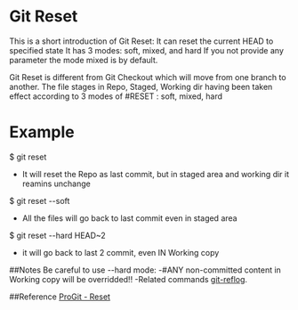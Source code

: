 # Git Reset

This is a short introduction of Git Reset:
It can reset the current HEAD to specified state
It has 3 modes: soft, mixed, and hard
If you not provide any parameter the mode mixed is by default.

Git Reset is different from Git Checkout which will move from one branch to another.
The file stages in Repo, Staged, Working dir having been taken effect 
according to 3 modes of #RESET : soft, mixed, hard

# Example
$ git reset <file>
- It will reset the Repo as last commit, but in staged area and working dir it reamins unchange

$ git reset --soft 
- All the files will go back to last commit even in staged area

$ git reset --hard HEAD~2
- it will go back to last 2 commit, even IN Working copy

##Notes
Be careful to use --hard mode: 
  -#ANY non-committed content in Working copy will be overridded!!
  -Related commands [git-reflog](git-reflog.md). 
  
##Reference
[ProGit - Reset](http://git-scm.com/2011/07/11/reset.html)